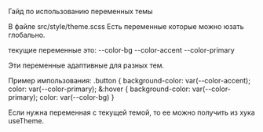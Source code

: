 Гайд по использованию переменных темы 

В файле src/style/theme.scss Есть переменные которые можно юзать глобально.

текущие переменные это:
--color-bg
--color-accent
--color-primary

Эти переменные адаптивные для разных тем.

Пример импользования:
.button {
  background-color: var(--color-accent);
  color: var(--color-primary);
  &:hover {
    background-color: var(--color-primary);
    color: var(--color-bg)
  }


Если нужна переменная с текущей темой, то ее можно получить из хука useTheme.